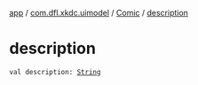 [app](../../index.md) / [com.dfl.xkdc.uimodel](../index.md) / [Comic](index.md) / [description](./description.md)

# description

`val description: `[`String`](https://kotlinlang.org/api/latest/jvm/stdlib/kotlin/-string/index.html)